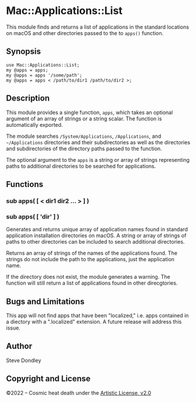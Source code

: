 # Mac::Applications::List

This module finds and returns a list of applications in the standard locations
on macOS and other directories passed to the to `apps()` function.

## Synopsis

```
use Mac::Applications::List;
my @apps = apps;
my @apps = apps '/some/path';
my @apps = apps < /path/to/dir1 /path/to/dir2 >;
```

## Description

This module provides a single function, `apps`, which takes an optional
argument of an array of strings or a string scalar. The function is
automatically exported.

The module searches `/System/Applications`, `/Applications`, and
`~/Applications` directories and their subdirectories as well as the
directories and subdirectories of the directory paths passed to the function.

The optional argument to the `apps` is a string or array of strings
representing paths to additional directories to be searched for applications.

## Functions

### sub apps( [  < dir1 dir2 ... >  ] )
### sub apps( [  'dir'  ] )

Generates and returns unique array of application names found in standard
application installation directories on macOS. A string or array of strings of
paths to other directories can be included to search additional directories.

Returns an array of strings of the names of the applications found. The strings
do not include the path to the applications, just the application name.

If the directory does not exist, the module generates a warning. The function
will still return a list of applications found in other direcgtories.

## Bugs and Limitations
This app will not find apps that have been "localized," i.e. apps contained in a diectory with a ".localized" extension. A future release will address this issue.

## Author
Steve Dondley

## Copyright and License

©2022 – Cosmic heat death under the [Artistic License, v2.0](https://opensource.org/licenses/Artistic-2.0)

